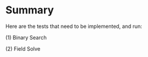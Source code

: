 # Summary
Here are the tests that need to be implemented, and run:

(1) Binary Search

(2) Field Solve